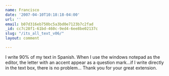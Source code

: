 ```yaml
---
name: Francisco
date: '2007-04-10T10:18:18-04:00'
url: ''
email: b07d316eb750bc5a3bd0e7123b7c2fad
_id: cc7c28f1-61bd-460c-9ed4-6ee8be02137c
slug: "/its_all_text_v06/"
layout: comment

---
```


I write 90% of my text in Spanish. When I use the windows notepad as the editor, the letter with an accent appear as a question mark...if I write directly in the text box, there is no problem...
Thank you for your great extension.
